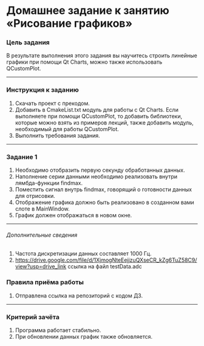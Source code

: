 # Домашнее задание к занятию «Рисование графиков»

### Цель задания

В результате выполнения этого задания вы научитесь строить линейные графики при помощи Qt Charts, можно также использовать QCustomPlot.

------

### Инструкция к заданию

1. Скачать проект с прекодом.
2. Добавить в CmakeList.txt модуль для работы с Qt Charts. Если выполняете при помощи QCustomPlot, то добавить библиотеки, которые можно взять из примеров лекций, также добавить модуль, необходимый для работы QCustomPlot.
4. Выполнить требования задания.

------

### Задание 1

1. Необходимо отобразить первую секунду обработанных данных.
2. Наполнение серии данными необходимо реализовать внутри лямбда-функции findmax.
3. Поместить сигнал внутрь findmax, говорящий о готовности данных для отрисовки.
4. Отображение графика должно быть реализовано в созданном вами слоте в MainWindow.
5. График должен отображаться в новом окне.

------

###### Дополнительные сведения

1. Частота дискретизации данных составляет 1000 Гц.
2. https://drive.google.com/file/d/1XjmogNteEejjzuQXseCR_kZg6TuZ58C9/view?usp=drive_link ссылка на файл testData.adc

### Правила приёма работы

1. Отправлена ссылка на репозиторий с кодом ДЗ.

------

### Критерий зачёта

1. Программа работает стабильно.
2. При обновлении данных график также обновляется.
